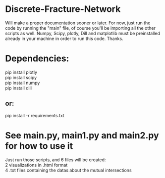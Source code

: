 # Discrete-Fracture-Network
Will make a proper documentation sooner or later. For now, just run the code by running the "main" file, of course you'll be importing all the other scripts as well. Numpy, Scipy, plotly, Dill and matplotlib must be preinstalled already in your machine in order to run this code. Thanks.
# Dependencies:
pip install plotly\
pip install scipy\
pip install numpy\
pip install dill
## or:
pip install -r requirements.txt
# See main.py, main1.py and main2.py for how to use it
Just run those scripts, and 6 files will be created:\
2 visualizations in .html format\
4 .txt files containing the datas about the mutual intersections

